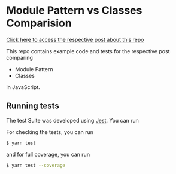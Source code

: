 # Module Pattern vs Classes Comparision

[Click here to access the respective post about this repo](https://dev.to/caiangums/modules-vs-classes-how-to-manage-privacy-in-js-3gch)

This repo contains example code and tests for the respective post comparing

- Module Pattern
- Classes

in JavaScript.

## Running tests

The test Suite was developed using [Jest](https://jestjs.io/). You can run

For checking the tests, you can run
```sh
$ yarn test
```
and for full coverage, you can run
```sh
$ yarn test --coverage
```
